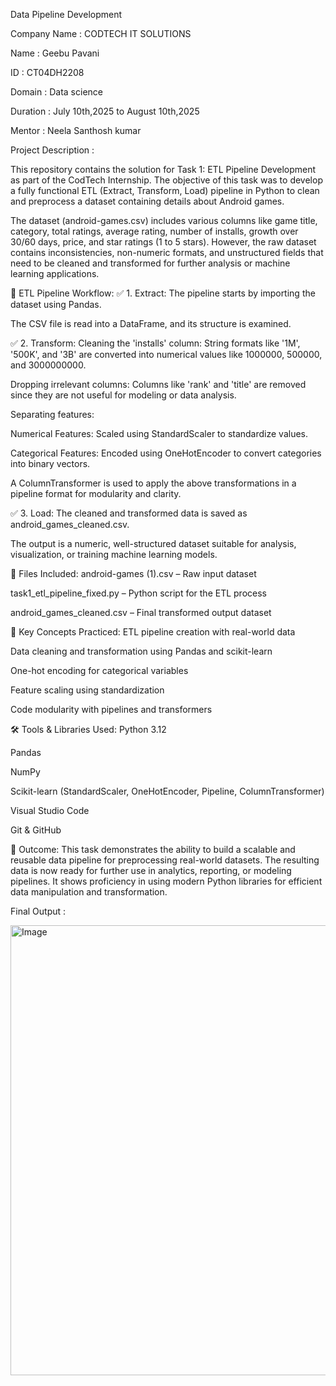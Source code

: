 Data Pipeline Development

Company Name : CODTECH IT SOLUTIONS

Name : Geebu Pavani

ID : CT04DH2208

Domain : Data science

Duration : July 10th,2025 to August 10th,2025

Mentor : Neela Santhosh kumar

Project Description :

This repository contains the solution for Task 1: ETL Pipeline Development as part of the CodTech Internship. The objective of this task was to develop a fully functional ETL (Extract, Transform, Load) pipeline in Python to clean and preprocess a dataset containing details about Android games.

The dataset (android-games.csv) includes various columns like game title, category, total ratings, average rating, number of installs, growth over 30/60 days, price, and star ratings (1 to 5 stars). However, the raw dataset contains inconsistencies, non-numeric formats, and unstructured fields that need to be cleaned and transformed for further analysis or machine learning applications.

🔧 ETL Pipeline Workflow:
✅ 1. Extract:
The pipeline starts by importing the dataset using Pandas.

The CSV file is read into a DataFrame, and its structure is examined.

✅ 2. Transform:
Cleaning the 'installs' column: String formats like '1M', '500K', and '3B' are converted into numerical values like 1000000, 500000, and 3000000000.

Dropping irrelevant columns: Columns like 'rank' and 'title' are removed since they are not useful for modeling or data analysis.

Separating features:

Numerical Features: Scaled using StandardScaler to standardize values.

Categorical Features: Encoded using OneHotEncoder to convert categories into binary vectors.

A ColumnTransformer is used to apply the above transformations in a pipeline format for modularity and clarity.

✅ 3. Load:
The cleaned and transformed data is saved as android_games_cleaned.csv.

The output is a numeric, well-structured dataset suitable for analysis, visualization, or training machine learning models.

📂 Files Included:
android-games (1).csv – Raw input dataset

task1_etl_pipeline_fixed.py – Python script for the ETL process

android_games_cleaned.csv – Final transformed output dataset

🧠 Key Concepts Practiced:
ETL pipeline creation with real-world data

Data cleaning and transformation using Pandas and scikit-learn

One-hot encoding for categorical variables

Feature scaling using standardization

Code modularity with pipelines and transformers

🛠 Tools & Libraries Used:
Python 3.12

Pandas

NumPy

Scikit-learn (StandardScaler, OneHotEncoder, Pipeline, ColumnTransformer)

Visual Studio Code

Git & GitHub

🚀 Outcome:
This task demonstrates the ability to build a scalable and reusable data pipeline for preprocessing real-world datasets. The resulting data is now ready for further use in analytics, reporting, or modeling pipelines. It shows proficiency in using modern Python libraries for efficient data manipulation and transformation.

Final Output : 

<img width="1366" height="720" alt="Image" src="https://github.com/user-attachments/assets/1fd06026-8cbf-4da3-a704-6319400f78e0" />
